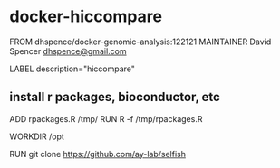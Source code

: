# docker-hiccompare

FROM dhspence/docker-genomic-analysis:122121
MAINTAINER David Spencer <dhspence@gmail.com>

LABEL description="hiccompare"

## install r packages, bioconductor, etc ##
ADD rpackages.R /tmp/
RUN R -f /tmp/rpackages.R

WORKDIR /opt

RUN git clone https://github.com/ay-lab/selfish


